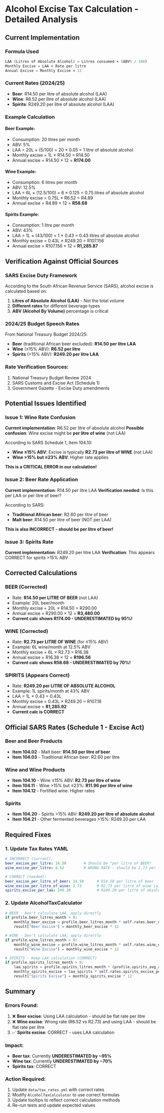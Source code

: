 # Alcohol Excise Tax Calculation - Detailed Analysis

## Current Implementation

### Formula Used
```python
LAA (Litres of Absolute Alcohol) = Litres consumed × (ABV% / 100)
Monthly Excise = LAA × Rate per litre
Annual Excise = Monthly Excise × 12
```

### Current Rates (2024/25)
- **Beer**: R14.50 per litre of absolute alcohol (LAA)
- **Wine**: R6.52 per litre of absolute alcohol (LAA)
- **Spirits**: R249.20 per litre of absolute alcohol (LAA)

### Example Calculation

#### Beer Example:
- Consumption: 20 litres per month
- ABV: 5%
- LAA = 20L × (5/100) = 20 × 0.05 = 1 litre of absolute alcohol
- Monthly excise = 1L × R14.50 = R14.50
- Annual excise = R14.50 × 12 = **R174.00**

#### Wine Example:
- Consumption: 6 litres per month
- ABV: 12.5%
- LAA = 6L × (12.5/100) = 6 × 0.125 = 0.75 litres of absolute alcohol
- Monthly excise = 0.75L × R6.52 = R4.89
- Annual excise = R4.89 × 12 = **R58.68**

#### Spirits Example:
- Consumption: 1 litre per month
- ABV: 43%
- LAA = 1L × (43/100) = 1 × 0.43 = 0.43 litres of absolute alcohol
- Monthly excise = 0.43L × R249.20 = R107.156
- Annual excise = R107.156 × 12 = **R1,285.87**

## Verification Against Official Sources

### SARS Excise Duty Framework

According to the South African Revenue Service (SARS), alcohol excise is calculated based on:
1. **Litres of Absolute Alcohol (LAA)** - Not the total volume
2. **Different rates** for different beverage types
3. **ABV (Alcohol By Volume)** percentage is critical

### 2024/25 Budget Speech Rates

From National Treasury Budget 2024/25:
- **Beer** (traditional African beer excluded): **R14.50 per litre LAA**
- **Wine** (≤15% ABV): **R6.52 per litre**
- **Spirits** (>15% ABV): **R249.20 per litre LAA**

### Rate Verification Sources:
1. National Treasury Budget Review 2024
2. SARS Customs and Excise Act (Schedule 1)
3. Government Gazette - Excise Duty amendments

## Potential Issues Identified

### Issue 1: Wine Rate Confusion
**Current implementation**: R6.52 per litre of absolute alcohol
**Possible confusion**: Wine excise might be **per litre of wine** (not LAA)

According to SARS Schedule 1, Item 104.10:
- **Wine ≤15% ABV**: Excise is typically **R2.73 per litre of WINE** (not LAA)
- **Wine >15% but ≤23% ABV**: Higher rate applies

**This is a CRITICAL ERROR in our calculation!**

### Issue 2: Beer Rate Application
**Current implementation**: R14.50 per litre LAA
**Verification needed**: Is this per LAA or per litre of beer?

According to SARS:
- **Traditional African beer**: R2.60 per litre of beer
- **Malt beer**: R14.50 per litre of beer (NOT per LAA)

**This is also INCORRECT - should be per litre of beer!**

### Issue 3: Spirits Rate
**Current implementation**: R249.20 per litre LAA
**Verification**: This appears CORRECT for spirits >15% ABV

## Corrected Calculations

### BEER (Corrected)
- Rate: **R14.50 per LITRE OF BEER** (not LAA)
- Example: 20L beer/month
- Monthly excise = 20L × R14.50 = R290.00
- Annual excise = R290.00 × 12 = **R3,480.00**
- **Current calc shows R174.00 - UNDERESTIMATED by 95%!**

### WINE (Corrected)
- Rate: **R2.73 per LITRE OF WINE** (for ≤15% ABV)
- Example: 6L wine/month at 12.5% ABV
- Monthly excise = 6L × R2.73 = R16.38
- Annual excise = R16.38 × 12 = **R196.56**
- **Current calc shows R58.68 - UNDERESTIMATED by 70%!**

### SPIRITS (Appears Correct)
- Rate: **R249.20 per LITRE OF ABSOLUTE ALCOHOL**
- Example: 1L spirits/month at 43% ABV
- LAA = 1L × 0.43 = 0.43L
- Monthly excise = 0.43L × R249.20 = R107.16
- Annual excise = **R1,285.92**
- **Current calc is CORRECT**

## Official SARS Rates (Schedule 1 - Excise Act)

### Beer and Beer Products
- **Item 104.02** - Malt beer: **R14.50 per litre of beer**
- **Item 104.03** - Traditional African beer: R2.60 per litre

### Wine and Wine Products
- **Item 104.10** - Wine ≤15% ABV: **R2.73 per litre of wine**
- **Item 104.11** - Wine >15% but ≤23%: **R11.96 per litre of wine**
- **Item 104.12** - Fortified wine: Higher rates

### Spirits
- **Item 104.20** - Spirits >15% ABV: **R249.20 per litre of absolute alcohol**
- **Item 104.21** - Other fermented beverages >15%: R249.20 per LAA

## Required Fixes

### 1. Update Tax Rates YAML
```yaml
# INCORRECT (current):
beer_excise_per_litre: 14.50        # Should be "per litre of BEER"
wine_excise_per_litre: 6.52         # WRONG RATE - should be 2.73 per litre of WINE

# CORRECT (needed):
beer_excise_per_litre_of_beer: 14.50      # R14.50 per litre of beer
wine_excise_per_litre_of_wine: 2.73       # R2.73 per litre of wine (≤15% ABV)
spirits_excise_per_laa: 249.20            # R249.20 per litre of absolute alcohol (CORRECT)
```

### 2. Update AlcoholTaxCalculator
```python
# BEER - Don't calculate LAA, apply directly
if profile.beer_litres_month > 0:
    monthly_beer_excise = profile.beer_litres_month * self.rates.beer_excise_per_litre_of_beer
    result["Beer Excise"] = monthly_beer_excise * 12

# WINE - Don't calculate LAA, apply directly
if profile.wine_litres_month > 0:
    monthly_wine_excise = profile.wine_litres_month * self.rates.wine_excise_per_litre_of_wine
    result["Wine Excise"] = monthly_wine_excise * 12

# SPIRITS - Keep LAA calculation (CORRECT)
if profile.spirits_litres_month > 0:
    laa_spirits = profile.spirits_litres_month * (profile.spirits_avg_abv / 100.0)
    monthly_spirits_excise = laa_spirits * self.rates.spirits_excise_per_laa
    result["Spirits Excise"] = monthly_spirits_excise * 12
```

## Summary

### Errors Found:
1. ❌ **Beer excise**: Using LAA calculation - should be flat rate per litre
2. ❌ **Wine excise**: Wrong rate (R6.52 vs R2.73) and using LAA - should be flat rate per litre
3. ✅ **Spirits excise**: CORRECT - uses LAA calculation

### Impact:
- **Beer tax**: Currently **UNDERESTIMATED by ~95%**
- **Wine tax**: Currently **UNDERESTIMATED by ~70%**
- **Spirits tax**: CORRECT

### Action Required:
1. Update `data/tax_rates.yml` with correct rates
2. Modify `AlcoholTaxCalculator` to use correct formulas
3. Update tooltips to reflect correct calculation methods
4. Re-run tests and update expected values
